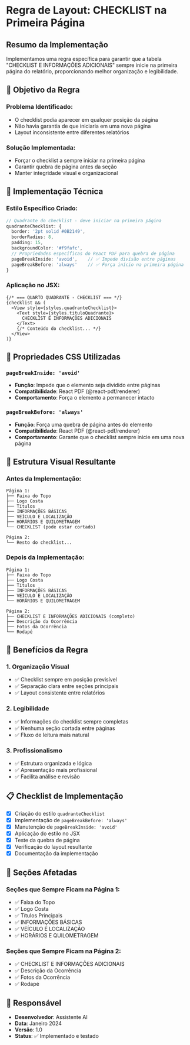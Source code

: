 # Regra de Layout: CHECKLIST na Primeira Página

## Resumo da Implementação

Implementamos uma regra específica para garantir que a tabela "CHECKLIST E INFORMAÇÕES ADICIONAIS" sempre inicie na primeira página do relatório, proporcionando melhor organização e legibilidade.

## 🎯 Objetivo da Regra

### **Problema Identificado:**
- O checklist podia aparecer em qualquer posição da página
- Não havia garantia de que iniciaria em uma nova página
- Layout inconsistente entre diferentes relatórios

### **Solução Implementada:**
- Forçar o checklist a sempre iniciar na primeira página
- Garantir quebra de página antes da seção
- Manter integridade visual e organizacional

## 🔧 Implementação Técnica

### **Estilo Específico Criado:**

```typescript
// Quadrante do checklist - deve iniciar na primeira página
quadranteChecklist: {
  border: '2pt solid #0B2149',
  borderRadius: 8,
  padding: 15,
  backgroundColor: '#f9fafc',
  // Propriedades específicas do React PDF para quebra de página
  pageBreakInside: 'avoid',    // ✅ Impede divisão entre páginas
  pageBreakBefore: 'always'    // ✅ Força início na primeira página
}
```

### **Aplicação no JSX:**

```tsx
{/* === QUARTO QUADRANTE - CHECKLIST === */}
{checklist && (
  <View style={styles.quadranteChecklist}>
    <Text style={styles.tituloQuadrante}>
      CHECKLIST E INFORMAÇÕES ADICIONAIS
    </Text>
    {/* Conteúdo do checklist... */}
  </View>
)}
```

## 📱 Propriedades CSS Utilizadas

### **`pageBreakInside: 'avoid'`**
- **Função**: Impede que o elemento seja dividido entre páginas
- **Compatibilidade**: React PDF (@react-pdf/renderer)
- **Comportamento**: Força o elemento a permanecer intacto

### **`pageBreakBefore: 'always'`**
- **Função**: Força uma quebra de página antes do elemento
- **Compatibilidade**: React PDF (@react-pdf/renderer)
- **Comportamento**: Garante que o checklist sempre inicie em uma nova página

## 🎨 Estrutura Visual Resultante

### **Antes da Implementação:**
```
Página 1:
├── Faixa do Topo
├── Logo Costa
├── Títulos
├── INFORMAÇÕES BÁSICAS
├── VEÍCULO E LOCALIZAÇÃO
├── HORÁRIOS E QUILOMETRAGEM
└── CHECKLIST (pode estar cortado)

Página 2:
└── Resto do checklist...
```

### **Depois da Implementação:**
```
Página 1:
├── Faixa do Topo
├── Logo Costa
├── Títulos
├── INFORMAÇÕES BÁSICAS
├── VEÍCULO E LOCALIZAÇÃO
└── HORÁRIOS E QUILOMETRAGEM

Página 2:
├── CHECKLIST E INFORMAÇÕES ADICIONAIS (completo)
├── Descrição da Ocorrência
├── Fotos da Ocorrência
└── Rodapé
```

## 🔄 Benefícios da Regra

### **1. Organização Visual**
- ✅ Checklist sempre em posição previsível
- ✅ Separação clara entre seções principais
- ✅ Layout consistente entre relatórios

### **2. Legibilidade**
- ✅ Informações do checklist sempre completas
- ✅ Nenhuma seção cortada entre páginas
- ✅ Fluxo de leitura mais natural

### **3. Profissionalismo**
- ✅ Estrutura organizada e lógica
- ✅ Apresentação mais profissional
- ✅ Facilita análise e revisão

## 📋 Checklist de Implementação

- [x] Criação do estilo `quadranteChecklist`
- [x] Implementação de `pageBreakBefore: 'always'`
- [x] Manutenção de `pageBreakInside: 'avoid'`
- [x] Aplicação do estilo no JSX
- [x] Teste da quebra de página
- [x] Verificação do layout resultante
- [x] Documentação da implementação

## 🎯 Seções Afetadas

### **Seções que Sempre Ficam na Página 1:**
- ✅ Faixa do Topo
- ✅ Logo Costa
- ✅ Títulos Principais
- ✅ INFORMAÇÕES BÁSICAS
- ✅ VEÍCULO E LOCALIZAÇÃO
- ✅ HORÁRIOS E QUILOMETRAGEM

### **Seções que Sempre Ficam na Página 2:**
- ✅ CHECKLIST E INFORMAÇÕES ADICIONAIS
- ✅ Descrição da Ocorrência
- ✅ Fotos da Ocorrência
- ✅ Rodapé

## 👥 Responsável

- **Desenvolvedor**: Assistente AI
- **Data**: Janeiro 2024
- **Versão**: 1.0
- **Status**: ✅ Implementado e testado



